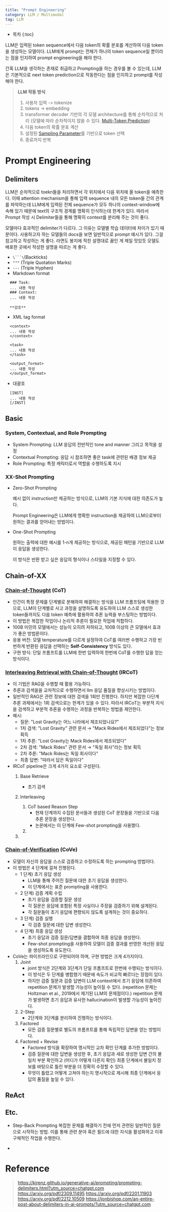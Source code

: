 ```yaml
---
title: "Prompt Engineering"
category: LLM / Multimodal
tag: LLM
---
```



 




* 목차
{:toc}












LLM은 입력된 token sequence에서 다음 token의 확률 분포를 계산하여 다음 token을 생성하는 모델이다. LLM에게 prompt는 전체가 하나의 token sequence일 뿐이라는 점을 인지하여 prompt engineering을 해야 한다. 

간혹 LLM을 생각하는 존재로 취급하고 Prompting을 하는 경우를 볼 수 있는데, LLM은 기본적으로 next token prediction으로 작동한다는 점을 인지하고 prompt를 작성해야 한다. 


> **LLM 작동 방식**
> 1. 사용자 입력 -> tokenize
> 2. tokens -> embedding
> 3. transformer decoder 기반의 각 모델 architecture를 통해 순차적으로 처리 (모델에 따라 순차적이지 않을 수 있다. [Multi-Token Prediction](https://finddme.github.io/llm%20/%20multimodal/2025/01/14/deepseek_v3/#multi-token-prediction-mtp))
> 4. 다음 token의 확률 분포 계산
> 5. 설정된 [Sampling Parameter](https://finddme.github.io/llm%20/%20multimodal/2024/08/06/hallucination_detect/#additional-information-sampling-parameters)를 기반으로 token 선택
> 6. 종료까지 반복

# Prompt Engineering

## Delimiters

LLM은 순차적으로 toekn들을 처리하면서 각 위치에서 다음 위치에 올 token을 예측한다. 이때 attention mechanism을 통해 입력 sequence 내의 모든 token들 간의 관계를 파악하는데 LLM에게 입력된 전체 sequence가 모두 하나의 context-window에 속해 있기 때문에 text의 구조적 경계를 명확히 인식하는데 한계가 있다. 따라서 Prompt 작성 시 Delimiter들을 통해 명확히 context를 분리해 주는 것이 좋다. 

모델마다 효과적인 delimiter가 다르다. 그 이유는 모델별 학습 데이터에 차이가 있기 때문이다. 사용하고자 하는 모델들의 docs을 보면 일반적으로 prompt 예시가 있다. 그걸 참고하고 작성하는 게 좋다. 라면도 봉지에 적힌 설명대로 끓인 게 제일 맛있듯 모델도 배포한 곳에서 작성한 설명을 따르는 게 좋다. 

- `\```\`(Backticks)
- `"""` (Triple Quotation Marks)
- `---` (Triple Hyphen)
- Markdown format
```
  ### Task:
  ... 내용 작성
  ### Context:
  ... 내용 작성
  
  **강조**
```
- XML tag format
```
  <context>
  ... 내용 작성
  </context>
  
  <task>
  ... 내용 작성
  </task>
  
  <output_format>
  ... 내용 작성
  </output_format>
```
- 대괄호
```
  [INST]
  ... 내용 작성 
  [/INST]
```


## Basic 

### System, Contextual, and Role Prompting

- System Prompting: LLM 응답의 전반적인 tone and manner 그리고 목적을 설정
- Contextual Prompting: 응답 시 참조하면 좋은 task에 관련된 배경 정보 제공
- Role Prompting: 특정 캐릭터로서 역할을 수행하도록 지시 

### XX-Shot Prompting

- Zero-Shot Prompting
  
  예시 없이 instruction만 제공하는 방식으로, LLM의 기본 지식에 대한 의존도가 높다. 

  Prompt Engineering은 LLM에게 명확한 instruction을 제공하여 LLM으로부터 원하는 결과를 얻어내는 방법이다.

- One-Shot Prompting

  원하는 출력에 대한 예시를 1-n개 제공하는 방식으로, 제공된 패턴을 기반으로 LLM이 응답을 생성한다.

  이 방식은 반환 받고 싶은 응답의 형식이나 스타일을 지정할 수 있다.

## Chain-of-XX

### [Chain-of-Thought](https://arxiv.org/pdf/2201.11903) (CoT)
- 인간이 특정 문제를 단계별로 분해하여 해결하는 방식을 LLM 프롬프팅에 적용한 것으로, LLM이 단계별로 사고 과정을 설명하도록 유도하여 LLM 스스로 생성한 token들까지도 다음 token 예측에 활용하여 추론 능력을 부스팅하는 방법이다. 
- 이 방법은 복잡한 작업이나 논리적 추론이 필요한 작업에 적합하다.
- 100B 미민의 모델에서는 성능이 오히려 저하되고, 100B 이상의 큰 모델에서 효과가 좋은 방법론이다.
- 응용 버전: 모델 temperature를 다르게 설정하여 CoT를 여러번 수행하고 가장 빈번하게 반환된 응답을 선택하는 **Self-Consistency** 방식도 있다.
- 구현 방식: 단일 프롬프트를 LLM에 한번 입력하여 한번에 CoT를 수행한 답을 얻는 방식이다.

### [Interleaving Retrieval with Chain-of-Thought](https://arxiv.org/pdf/2212.10509) (IRCoT)
- 이 기법은 RAG을 수행할 때 활용 가능하다.
- 추론과 검색을을 교차적으로 수행하면서 llm 응답 품질을 향상시키는 방법이다.
- 일반적인 RAG은 관련 정보에 대한 검색을 1회만 진행한다. 하지만 복잡한 다단계 추론 과제에서는 1회 검색으로는 한계가 있을 수 있다. 따라서 IRCoT는 부분적 지식을 검색하고 부분적 추론을 수행하는 과정을 반복하는 방법을 제안한다.
- 예시:
  - 질문: "Lost Gravity는 어느 나라에서 제조되었나요?"
  - 1차 검색: "Lost Gravity" 관련 문서 → "Mack Rides에서 제조되었다"는 정보 획득
  - 1차 추론: "Lost Gravity는 Mack Rides에서 제조되었다"
  - 2차 검색: "Mack Rides" 관련 문서 → "독일 회사"라는 정보 획득
  - 2차 추론: "Mack Rides는 독일 회사이다"
  - 최종 답변: "따라서 답은 독일이다"
- IRCoT pipeline은 크게 4가지 요소로 구성된다.
  1. Base Retrieve
     - 초기 검색
  2. Interleaving
     1) CoT based Reason Step
        - 현재 단계까지 수집된 문서들과 생성된 CoT 문장들을 기반으로 다음 추론 문장을 생성한다.
        - 논문에서는 이 단계에 Few-shot prompting을 사용했다.
     2) 
       
     
  4. 

### [Chain-of-Verification](https://arxiv.org/pdf/2309.11495) (CoVe)
- 모델이 자신의 응답을 스스로 검증하고 수정하도록 하는 prompting 방법이다.
- 이 방법은 4 단계에 걸쳐 진행된다.
  - 1 단계) 초기 응답 생성
    - LLM을 통해 주어진 질문에 대한 초기 응답을 생성한다.
    - 이 단계에서는 표준 prompting을 사용한다.
  - 2 단계) 검증 계획 수립
    - 초기 응답을 검증할 질문 생성
    - 각 질문은 응답에 포함된 특정 사실이나 주장을 검증하기 위해 설계된다.
    - 각 질문들이 초기 응답에 편향되지 않도록 설계하는 것이 중요하다.
  - 3 단계) 검증 실행
    - 각 검증 질문에 대한 답변 생성한다.
  - 4 단계) 최종 응답 생성
    - 초기 응답과 검증 질문/답변을 결합하여 최종 응답을 생성한다.
    - Few-shot prompting을 사용하여 모델이 검증 결과를 반영한 개선된 응답을 생성하도록 유도한다.
- CoVe는 파이프라인으로 구현되어야 하며, 구현 방법은 크게 4가지이다.
  1. Joint
     - joint 방식은 2단계와 3단계가 단일 프롬프트로 한번에 수행되는 방식이다.
     - 이 방식은 두 단계를 병합했기 때문에 속도가 비교적 빠르다는 장점이 있다.
     - 하지만 검증 질문과 검증 답변이 LLM context에서 초기 응답에 의존하여 repetition 문제가 발생할 가능성이 높아질 수 있다. (repetition 문제는 Holtzman et al., 2019에서 제기된 LLM의 문제점이다.) repetition 문제가 발생하면 초기 응답과 유사한 hallucination이 발생할 가능성이 높아진다.
  2. 2-Step
     - 2단계와 3단계를 분리하여 진행하는 방식이다. 
  3. Factored
     - 모든 검증 질문별로 별도의 프롬프트를 통해 독립적인 답변을 얻는 방법이다.
  4. Factored + Revise
     - Factored 방식을 확장하여 명시적인 교차 확인 단계를 추가한 방법이다.
     - 검증 질문에 대한 답변을 생성한 후, 초기 응답과 새로 생성한 답변 간의 불일치 부분 확인하고 (어디가 어떻게 다른지 확인) 최종 단계에서 불일치 정보를 바탕으로 틀린 부분을 더 정확히 수정할 수 있다.
     - 무엇이 틀렸고 어떻게 고쳐야 하는지 명시적으로 제시해 최종 단계에서 응답의 품질을 높일 수 있다.

## ReAct


## Etc.

- Step-Back Prompting
  복잡한 문제를 해결하기 전에 먼저 관련된 일반적인 질문으로 시작하는 방법. 이를 통해 관련 분야 혹은 필드에 대한 지식을 활성화하고 이후 구체적인 작업을 수행한다.

- 



# Reference

> https://kirenz.github.io/generative-ai/prompting/prompting-delimiters.html?utm_source=chatgpt.com
> https://arxiv.org/pdf/2309.11495
> https://arxiv.org/pdf/2201.11903
> https://arxiv.org/pdf/2212.10509
> https://jonbishop.com/an-entire-post-about-delimiters-in-ai-prompts/?utm_source=chatgpt.com
